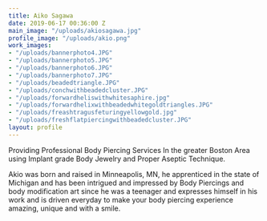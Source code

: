 ```yaml
---
title: Aiko Sagawa
date: 2019-06-17 00:36:00 Z
main_image: "/uploads/akiosagawa.jpg"
profile_image: "/uploads/akio.png"
work_images:
- "/uploads/bannerphoto4.JPG"
- "/uploads/bannerphoto5.JPG"
- "/uploads/bannerphoto6.JPG"
- "/uploads/bannerphoto7.JPG"
- "/uploads/beadedtriangle.JPG"
- "/uploads/conchwithbeadedcluster.JPG"
- "/uploads/forwardheliswithwhitesaphire.jpg"
- "/uploads/forwardhelixwithbeadedwhitegoldtriangles.JPG"
- "/uploads/freashtragusfeturingyellowgold.jpg"
- "/uploads/freshflatpiercingwithbeadedcluster.JPG"
layout: profile
---
```


Providing Professional Body Piercing Services In the greater Boston Area
​using Implant grade Body Jewelry and Proper Aseptic Technique.

Akio was born and raised in Minneapolis, MN, he apprenticed in the state of Michigan and has been intrigued and impressed by Body Piercings and body modification art since he was a teenager and expresses himself in his work and is driven everyday to make your body piercing experience amazing, unique and with a smile.